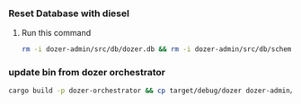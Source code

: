 ### Reset Database with diesel

1. Run this command

   ```bash
   rm -i dozer-admin/src/db/dozer.db && rm -i dozer-admin/src/db/schema.rs && diesel setup && diesel migration run
   ```
### update bin from dozer orchestrator

```bash
cargo build -p dozer-orchestrator && cp target/debug/dozer dozer-admin/dozer-bin
```